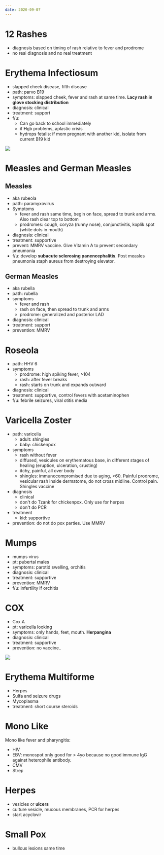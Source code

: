 ```yaml
---
date: 2020-09-07
---
```


# 12 Rashes

<!-- ignore.. -->

- diagnosis based on timing of rash relative to fever and prodrome
- no real diagnosis and no real treatment

# Erythema Infectiosum

- slapped cheek disease, fifth disease
- path: parvo B19
- symptoms: slapped cheek, fever and rash at same time. **Lacy rash in glove stocking distribution**
- diagnosis: clinical
- treatment: support
- f/u:
	- Can go back to school immediately
	- if Hgb problems, aplastic crisis
	- hydrops fetalis: if mom pregnant with another kid, isolate from current B19 kid

![](https://i.imgur.com/TkarL2j.png)

# Measles and German Measles

<!-- measles vs German measles aka, path, symptoms, diagnosis, treatment, prevention, complications.. -->

## Measles

- aka rubeola
- path: paramyxovirus
- Symptoms
	- fever and rash same time, begin on face, spread to trunk and arms. Also rash clear top to bottom
	- prodromes: cough, coryza (runny nose), conjunctivitis, koplik spot (white dots in mouth)
- diagnosis: clinical
- treatment: supportive
- prevent: MMRV vaccine. Give Vitamin A to prevent secondary pneumonia
- f/u: develop **subacute sclerosing panencephalitis**. Post measles pneumonia staph aureus from destroying elevator.

## German Measles

- aka rubella
- path: rubella
- symptoms
	- fever and rash
	- rash on face, then spread to trunk and arms
	- prodrome: generalized and posterior LAD
- diagnosis: clinical
- treatment: support
- prevention: MMRV

# Roseola

<!-- roseola symptoms.. -->

- path: HHV 6
- symptoms
	- prodrome: high spiking fever, >104
	- rash: after fever breaks
	- rash: starts on trunk and expands outward
- diagnosis: clinical
- treatment: supportive, control fevers with acetaminophen
- f/u: febrile seizures, viral otitis media

# Varicella Zoster

<!-- varicella symptoms. Diagnosis. Preventions.. -->

- path: varicella
	- adult: shingles
	- baby: chickenpox
- symptoms
	- rash without fever
	- diffused, vesicules on erythematous base, in different stages of healing (eruption, ulceration, crusting)
	- itchy, painful, all over body
	- shingles: immunocompromised due to aging, >60. Painful prodrome, vesicular rash inside dermatome, do not cross midline. Control pain. Shingles vaccine
- diagnosis
	- clinical
	- don't do Tzank for chickenpox. Only use for herpes
	- don't do PCR
- treatment
	- kid: supportive
- prevention: do not do pox parties. Use MMRV

# Mumps

<!-- ignore.. -->

- mumps virus
- pt: pubertal males
- symptoms: parotid swelling, orchitis
- diagnosis: clinical
- treatment: supportive
- prevention: MMRV
- f/u: infertility if orchitis

# COX

<!-- cox symptoms -->

- Cox A
- pt: varicella looking
- symptoms: only hands, feet, mouth. **Herpangina**
- diagnosis: clinical
- treatment: supportive
- prevention: no vaccine..

![](https://i.imgur.com/q6oNeYN.png)

# Erythema Multiforme

<!-- erythema multiforme causes.. -->

- Herpes
- Sulfa and seizure drugs
- Mycoplasma
- treatment: short course steroids

# Mono Like

<!-- mono like fever, pharyngitis causes.. -->

Mono like fever and pharyngitis:

- HIV
- EBV: monospot only good for > 4yo because no good immune IgG against heterophile antibody.
- CMV
- Strep

# Herpes

<!-- ignore.. -->

- vesicles or **ulcers**
- culture vesicle, mucous membranes, PCR for herpes
- start acyclovir

# Small Pox

- bullous lesions same time
